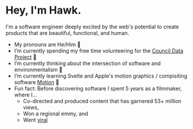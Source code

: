 # Hey, I'm Hawk.

I'm a software engineer deeply excited by the web's potential to create products that are beautiful, functional, and human.

- My pronouns are He/Him 🕺
- I’m currently spending my free time volunteering for the [Council Data Project](https://councildataproject.github.io/) 🔭
- I’m currently thinking about the intersection of software and environmentalism 🤔
- I’m currently learning Svelte and Apple's motion graphics / compisiting software [Motion](https://www.apple.com/final-cut-pro/motion/) 🌱
- Fun fact: Before discovering software I spent 5 years as a filmmaker, where I...
  - Co-directed and produced content that has garnered 53+ million views,
  - Won a regional emmy, and
  - Went [viral](https://www.youtube.com/watch?v=re5TqWQgWd4)
